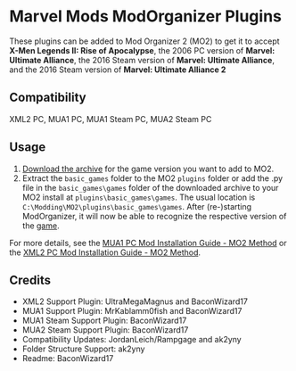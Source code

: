 # Marvel Mods ModOrganizer Plugins
These plugins can be added to Mod Organizer 2 (MO2) to get it to accept **X-Men Legends II: Rise of Apocalypse**, the 2006 PC version of **Marvel: Ultimate Alliance**, the 2016 Steam version of **Marvel: Ultimate Alliance**, and the 2016 Steam version of **Marvel: Ultimate Alliance 2**

## Compatibility
XML2 PC, MUA1 PC, MUA1 Steam PC, MUA2 Steam PC

## Usage

 1. [Download the archive](https://github.com/EthanReed517/Marvel-Mods-ModOrganizer-Plugins/releases/latest) for the game version you want to add to MO2.
 2. Extract the `basic_games` folder to the MO2 `plugins` folder or add the .py file in the `basic_games\games` folder of the downloaded archive to your MO2 install at `plugins\basic_games\games`. The usual location is `C:\Modding\MO2\plugins\basic_games\games`. After (re-)starting ModOrganizer, it will now be able to recognize the respective version of the [game](#compatibility).

For more details, see the [MUA1 PC Mod Installation Guide - MO2 Method](https://marvelmods.com/forum/index.php?msg=203635) or the [XML2 PC Mod Installation Guide - MO2 Method](https://marvelmods.com/forum/index.php?msg=203640).

## Credits
- XML2 Support Plugin: UltraMegaMagnus and BaconWizard17
- MUA1 Support Plugin: MrKablamm0fish and BaconWizard17
- MUA1 Steam Support Plugin: BaconWizard17
- MUA2 Steam Support Plugin: BaconWizard17
- Compatibility Updates: JordanLeich/Rampgage and ak2yny
- Folder Structure Support: ak2yny
- Readme: BaconWizard17
